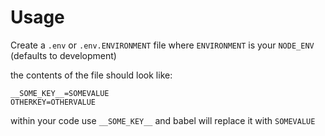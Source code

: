 # Usage

Create a `.env` or `.env.ENVIRONMENT` file where `ENVIRONMENT` is your `NODE_ENV` (defaults to development)

the contents of the file should look like:

```
__SOME_KEY__=SOMEVALUE
OTHERKEY=OTHERVALUE
```

within your code use `__SOME_KEY__` and babel will replace it with `SOMEVALUE`
